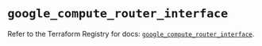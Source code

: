 # `google_compute_router_interface`

Refer to the Terraform Registry for docs: [`google_compute_router_interface`](https://registry.terraform.io/providers/hashicorp/google/5.19.0/docs/resources/compute_router_interface).
